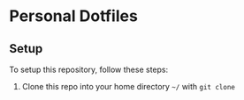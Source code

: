 # Personal Dotfiles
## Setup

To setup this repository, follow these steps:
1. Clone this repo into your home directory `~/` with `git clone `
